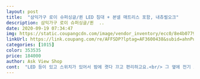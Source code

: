 ```yaml
---
layout: post 
title:  "삼익가구 로이 슈퍼싱글/퀸 LED 침대 + 본넬 매트리스 포함, 내츄럴오크" 
description: 삼익가구 로이 슈퍼싱글/퀸  ..
date: 2020-09-19 07:34:47 
img: https://static.coupangcdn.com/image/vendor_inventory/ecc0/8e4b0779f9a2bf3137ad2467ed273b5824c23dcec4f0a7c6b8610eaabe59.jpg 
linkUrl: https://link.coupang.com/re/AFFSDP?lptag=AF3600438&subid=ahnPublicAsk&pageKey=1141993983&itemId=2113243352&vendorItemId=70111898516&traceid=V0-113-e71d6ec275993d8f 
categories: [1015] 
color: 353535 
price: 184000 
author: Ask View Shop 
cont:  "LED 등이 있고 스위치가 있어서 밤에 켯다 끄고 편리하고요.<br/> 그 옆에 전기 코드가 있어 헨드폰 충전하기에도 용이합니다.<br/><br/><br/>가격올리지말고 그때도 폭탄세일 마구마구 해주세요<br/>가구냄새가 좀 많이 나네요.<br/> 하루이틀 지나면서 빠지고는 있는데요.<br/> 가구 칠을 하기때문에 요부분은 구매자들이 감안해야 할 부분 같아요.<br/><br/>가성비 너무 좋고 .<br/>.<br/> 슈퍼싱글 이에요<br/>갑자기 분위기 이케아 ㅋㅋ<br/>고양이 털 쌓이는게 너무 잘보여요<br/>구매하시는데 도움이 되시길 바래요.<br/><br/>그동안 여러 침대를 쭉 봐오면서 제품도 제품이지만 배송비가 비싸서 망설였던 사람이에요.<br/> 침대가격이 30만원이면 배송비가 1015만원인 것이 태반이더라구요.<br/><br/>그리고 AS도 1년이라네요.<br/> 사용하다 문제 생기면 상담해주신대요.<br/> 참고하시길<br/>근데 가격이 저렴해서 그런가<br/>기사님 정말 감사했어요!<br/>기사님이 배송만 해주고 가셧는데<br/>기존 쓰던 침대 프레임이 부러져서 침대를 알아보던중 만난 침대입니다.<br/><br/>너무 유연하게 푹신거리면 허리 아픈데 요건 제 스타일이네요.<br/><br/>도라이바만 있으면 설치가능 하다그러셧거든요 ㅋㅋㅋ<br/>도배를 새로 한담에 프레임 설치해야해서<br/>디자인은 사진 그대로 정말 좋네요.<br/> 헤드없는 침대를 사용했었는데 불편하더군요.<br/> 적당한 넓이에 자잘한거 올려놓을수 있어 좋구요.<br/> 윗쪽으로도 공간이 있어 스킨답스나 작은 공기정화 화분들을 놔둬도 좋을것 같네요.<br/><br/>뜯고보니 전동드릴이 필요해보여서 당황 ... <br/><br/>매트리스는 푹신푹신 거리는 제품은 아닙니다.<br/><br/>매트릭스 가 푹신푹신한게 가격대비 너무만족입니다<br/>삼익 제품들은 평상시에 큰 이벤트는 안하는걸로 아는데 요번 이 세일가격때 잘 만난거 같아 좋네요.<br/><br/>아... <br/>연한색 살껄... <br/>.<br/><br/>여기 제픔은 배송비가 저렴해서 좋았어요.<br/> 그렇다고 배송 기사님이 날림으로 조립해주신것도 아니고 정말 더운날씨에도 꼼꼼하게 해주셨구요 무엇보다도 친절하셔서 안심이었답니다.<br/><br/>여자 혼자서도 가능해요<br/>연한색 살걸 후회중 .<br/>.<br/><br/>옆에가 휘어요<br/>이 침대의 중요한 장점이 헤드 안쪽, 벽면쪽 닿는 곳에 습기 차는 것을 방지하려는 공간이 있어요.<br/> 생활 환경을 염두해 제작한 부분 아주 칭찬합니다 ^^<br/>이사갈땐 연한색으로 ... <br/>.<br/>.<br/><br/>자취하는 월룸인데 처음 침대구매했는데 만족도 높은거같아요<br/>잘 쓰겠습니다.<br/><br/>저 원래쓰던 매트리스 얹었어요 ㅎㅎ<br/>저는 매트리스 같이오는건 남자친구네집 줬구여<br/>저는 별 5개도 모자라다고 생각합니다 ^^<br/>전체적으로 봤을때 이 가격에 이 퀄리티라면 훌륭하다고 생각합니다.<br/><br/>조명도 있고 충전할수있는 탭도 있고... <br/>잘 사용할께요<br/>조심히 써야겠어여 ㅎㅎ<br/>참, 배송기간은 일주일도 안되서 받았어요.<br/> 판매처에선  길게 잡아서 23주로 설명하지만 보통 그 보단 빠르게 오는 것 같네요.<br/><br/>침대 설치후 며칠 사용후기입니다.<br/><br/>침대 수명 56년인걸 감안해서 교체할 생각으로 주문한건데 아주아주 좋아서 더 오래 쓸수잇을거 같네요.<br/><br/>침대 프레임은 튼튼합니다.<br/> 양옆 가드쪽이 좀 건들거리긴 하는데 침대를 밀엇다 당겻다 할거 아닌이상 크게 문제가 되진 않을것 같아요.<br/><br/>침대는 이쁩니다 불도 들어오고 충전기 꼽는곳도 있고<br/>프레임이 좀 약하네요 ㅎㅎ<br/>하지만 전 힘이 세므로 설치완료햇슴다<br/>" 
---
```

